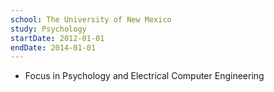 ```yaml
---
school: The University of New Mexico
study: Psychology
startDate: 2012-01-01
endDate: 2014-01-01
---
```


- Focus in Psychology and Electrical Computer Engineering
